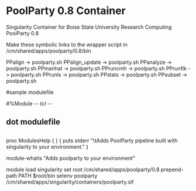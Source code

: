 # PoolParty 0.8 Container
Singularity Container for Boise State University Research Computing
PoolParty 0.8

Make these symbolic links to the wrapper script in /cm/shared/apps/poolparty/0.8/bin

PPalign -> poolparty.sh
PPalign_update -> poolparty.sh
PPanalyze -> poolparty.sh
PPmanhat -> poolparty.sh
PPruncmh -> poolparty.sh
PPrunflk -> poolparty.sh
PPrunls -> poolparty.sh
PPstats -> poolparty.sh
PPsubset -> poolparty.sh

#sample modulefile


#%Module -*- tcl -*-
##
## dot modulefile
##
proc ModulesHelp { } {
  puts stderr "\tAdds PoolParty pipeline built with singularity to your environment."
}

module-whatis "Adds poolparty to your environment"

module	load	singularity
set              root              /cm/shared/apps/poolparty/0.8
prepend-path     PATH              $root/bin
setenv		poolparty	   /cm/shared/apps/singularity/containers/poolparty.sif

